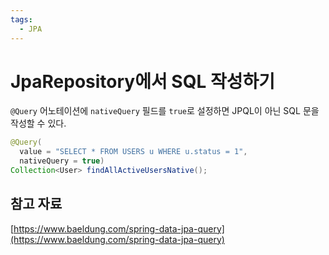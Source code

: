 ```yaml
---
tags:
  - JPA
---
```

# JpaRepository에서 SQL 작성하기

`@Query` 어노테이션에 `nativeQuery` 필드를 `true`로 설정하면 JPQL이 아닌 SQL 문을 작성할 수 있다.

```java
@Query(
  value = "SELECT * FROM USERS u WHERE u.status = 1", 
  nativeQuery = true)
Collection<User> findAllActiveUsersNative();
```

## 참고 자료

[https://www.baeldung.com/spring-data-jpa-query](https://www.baeldung.com/spring-data-jpa-query)